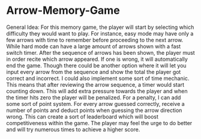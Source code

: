 # Arrow-Memory-Game
General Idea: For this memory game, the player will start by selecting which difficulty they would want to play. For instance, easy mode may have only a few arrows with time to remember before proceeding to the next arrow. While hard mode can have a large amount of arrows shown with a fast switch timer. After the sequence of arrows has been shown, the player must in order recite which arrow appeared. If one is wrong, it will automatically end the game. Though there could be another option where it will let you input every arrow from the sequence and show the total the player got correct and incorrect. I could also implement some sort of time mechanic. This means that after reviewing the arrow sequence, a timer would start counting down. This will add extra pressure towards the player and when the timer hits zero the player will be penalized. For a penalty, I can add some sort of point system. For every arrow guessed correctly, receive a number of points and deduct points when guessing the arrow direction wrong. This can create a sort of leaderboard which will boost competitiveness within the game. The player may feel the urge to do better and will try numerous times to achieve a higher score.
